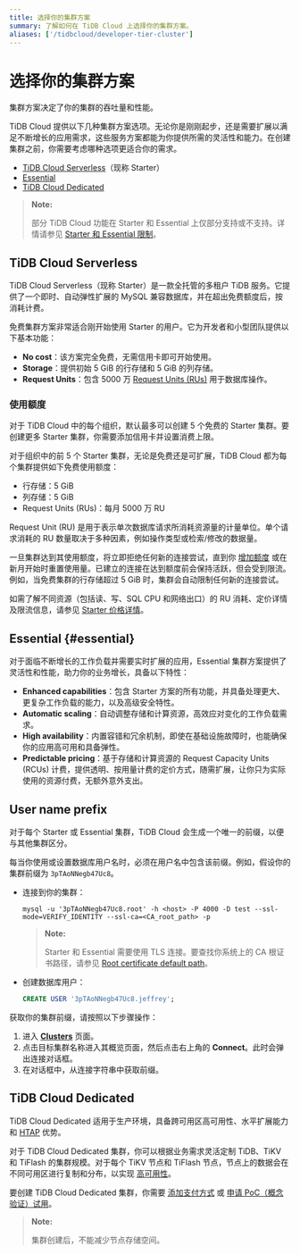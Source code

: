 ```yaml
---
title: 选择你的集群方案
summary: 了解如何在 TiDB Cloud 上选择你的集群方案。
aliases: ['/tidbcloud/developer-tier-cluster']
---
```


# 选择你的集群方案

集群方案决定了你的集群的吞吐量和性能。

TiDB Cloud 提供以下几种集群方案选项。无论你是刚刚起步，还是需要扩展以满足不断增长的应用需求，这些服务方案都能为你提供所需的灵活性和能力。在创建集群之前，你需要考虑哪种选项更适合你的需求。

- [TiDB Cloud Serverless](#tidb-cloud-serverless)（现称 Starter）
- [Essential](#essential)
- [TiDB Cloud Dedicated](#tidb-cloud-dedicated)

> **Note:**
>
> 部分 TiDB Cloud 功能在 Starter 和 Essential 上仅部分支持或不支持。详情请参见 [Starter 和 Essential 限制](/tidb-cloud/serverless-limitations.md)。

## TiDB Cloud Serverless

TiDB Cloud Serverless（现称 Starter）是一款全托管的多租户 TiDB 服务。它提供了一个即时、自动弹性扩展的 MySQL 兼容数据库，并在超出免费额度后，按消耗计费。

免费集群方案非常适合刚开始使用 Starter 的用户。它为开发者和小型团队提供以下基本功能：

- **No cost**：该方案完全免费，无需信用卡即可开始使用。
- **Storage**：提供初始 5 GiB 的行存储和 5 GiB 的列存储。
- **Request Units**：包含 5000 万 [Request Units (RUs)](/tidb-cloud/tidb-cloud-glossary.md#request-unit) 用于数据库操作。

### 使用额度

对于 TiDB Cloud 中的每个组织，默认最多可以创建 5 个免费的 Starter 集群。要创建更多 Starter 集群，你需要添加信用卡并设置消费上限。

对于组织中的前 5 个 Starter 集群，无论是免费还是可扩展，TiDB Cloud 都为每个集群提供如下免费使用额度：

- 行存储：5 GiB
- 列存储：5 GiB
- Request Units (RUs)：每月 5000 万 RU

Request Unit (RU) 是用于表示单次数据库请求所消耗资源量的计量单位。单个请求消耗的 RU 数量取决于多种因素，例如操作类型或检索/修改的数据量。

一旦集群达到其使用额度，将立即拒绝任何新的连接尝试，直到你 [增加额度](/tidb-cloud/manage-serverless-spend-limit.md#update-spending-limit) 或在新月开始时重置使用量。已建立的连接在达到额度前会保持活跃，但会受到限流。例如，当免费集群的行存储超过 5 GiB 时，集群会自动限制任何新的连接尝试。

如需了解不同资源（包括读、写、SQL CPU 和网络出口）的 RU 消耗、定价详情及限流信息，请参见 [Starter 价格详情](https://www.pingcap.com/tidb-cloud-starter-pricing-details/)。

## Essential {#essential}

对于面临不断增长的工作负载并需要实时扩展的应用，Essential 集群方案提供了灵活性和性能，助力你的业务增长，具备以下特性：

- **Enhanced capabilities**：包含 Starter 方案的所有功能，并具备处理更大、更复杂工作负载的能力，以及高级安全特性。
- **Automatic scaling**：自动调整存储和计算资源，高效应对变化的工作负载需求。
- **High availability**：内置容错和冗余机制，即使在基础设施故障时，也能确保你的应用高可用和具备弹性。
- **Predictable pricing**：基于存储和计算资源的 Request Capacity Units (RCUs) 计费，提供透明、按用量计费的定价方式，随需扩展，让你只为实际使用的资源付费，无额外意外支出。

## User name prefix

<!--Important: Do not update the section name "User name prefix" because this section is referenced by TiDB backend error messages.-->

对于每个 Starter 或 Essential 集群，TiDB Cloud 会生成一个唯一的前缀，以便与其他集群区分。

每当你使用或设置数据库用户名时，必须在用户名中包含该前缀。例如，假设你的集群前缀为 `3pTAoNNegb47Uc8`。

- 连接到你的集群：

    ```shell
    mysql -u '3pTAoNNegb47Uc8.root' -h <host> -P 4000 -D test --ssl-mode=VERIFY_IDENTITY --ssl-ca=<CA_root_path> -p
    ```

    > **Note:**
    >
    > Starter 和 Essential 需要使用 TLS 连接。要查找你系统上的 CA 根证书路径，请参见 [Root certificate default path](/tidb-cloud/secure-connections-to-serverless-clusters.md#root-certificate-default-path)。

- 创建数据库用户：

    ```sql
    CREATE USER '3pTAoNNegb47Uc8.jeffrey';
    ```

获取你的集群前缀，请按照以下步骤操作：

1. 进入 [**Clusters**](https://tidbcloud.com/project/clusters) 页面。
2. 点击目标集群名称进入其概览页面，然后点击右上角的 **Connect**。此时会弹出连接对话框。
3. 在对话框中，从连接字符串中获取前缀。

## TiDB Cloud Dedicated

TiDB Cloud Dedicated 适用于生产环境，具备跨可用区高可用性、水平扩展能力和 [HTAP](https://en.wikipedia.org/wiki/Hybrid_transactional/analytical_processing) 优势。

对于 TiDB Cloud Dedicated 集群，你可以根据业务需求灵活定制 TiDB、TiKV 和 TiFlash 的集群规模。对于每个 TiKV 节点和 TiFlash 节点，节点上的数据会在不同可用区进行复制和分布，以实现 [高可用性](/tidb-cloud/high-availability-with-multi-az.md)。

要创建 TiDB Cloud Dedicated 集群，你需要 [添加支付方式](/tidb-cloud/tidb-cloud-billing.md#payment-method) 或 [申请 PoC（概念验证）试用](/tidb-cloud/tidb-cloud-poc.md)。

> **Note:**
>
> 集群创建后，不能减少节点存储空间。